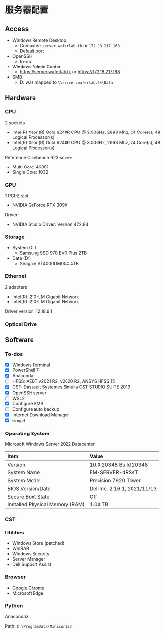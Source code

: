 # 服务器配置

## Access

- Windows Remote Desktop
  - Computer: `server.waferlab.tk` or `172.18.217.168`
  - Default port
- OpenSSH
  - to-do
- Windows Admin Center
  - https://server.waferlab.tk or https://172.18.217.168
- SMB
  - D: was mapped to `\\server.waferlab.tk\Data`

## Hardware

### CPU

2 sockets

- Intel(R) Xeon(R) Gold 6248R CPU @ 3.00GHz, 2993 Mhz, 24 Core(s), 48 Logical Processor(s)
- Intel(R) Xeon(R) Gold 6248R CPU @ 3.00GHz, 2993 Mhz, 24 Core(s), 48 Logical Processor(s)

Reference Cinebench R23 score:

- Multi Core: 46351
- Single Core: 1032

### GPU

1 PCI-E slot

- NVIDIA GeForce RTX 3090

Driver:

- NVIDIA Studio Driver: Version 472.84

### Storage

- System (C:)
  - Samsung SSD 970 EVO Plus 2TB
- Data (D:)
  - Seagate ST4000DM004 4TB

### Ethernet

2 adapters

- Intel(R) I210-LM Gigabit Network
- Intel(R) I210-LM Gigabit Network

Driver version: 12.18.9.1

### Optical Drive

## Software

### To-dos

- [x] Windows Terminal
- [x] PowerShell 7
- [x] Anaconda
- [ ] HFSS: AEDT v2021 R2, v2020 R2, ANSYS HFSS 15
- [x] CST: Dassault Systèmes Simulia CST STUDIO SUITE 2019
- [x] OpenSSH server
- [ ] WSL2
- [x] Configure SMB
- [ ] Configure auto backup
- [x] Internet Download Manager
- [x] `winget`

### Operating System

Microsoft Windows Server 2022 Datacenter

|Item|Value|
|:--|:--|
|Version|10.0.20348 Build 20348|
|System Name|EM-SERVER-4RSKT|
|System Model|Precision 7920 Tower|
|BIOS Version/Date|Dell Inc. 2.16.1, 2021/11/13|
|Secure Boot State|Off|
|Installed Physical Memory (RAM)|1.00 TB|

### CST



### Utilities

- Windows Store (patched)
- WinRAR
- Windows Security
- Server Manager
- Dell Support Assist

### Browser

- Google Chrome
- Microsoft Edge

### Python

Anaconda3

Path: `C:\ProgramData\Miniconda3`